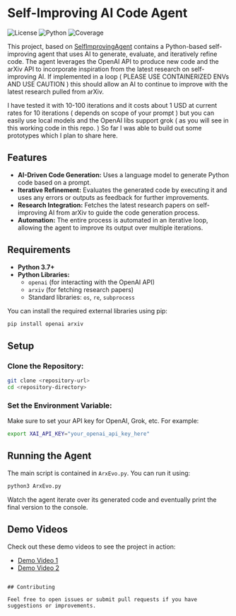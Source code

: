 # Self-Improving AI Code Agent

![License](https://img.shields.io/github/license/NullLabTests/ArXivEvolution)
![Python](https://img.shields.io/badge/language-Python-blue)
![Coverage](https://codecov.io/gh/NullLabTests/ArXivEvolution/branch/main/graph/badge.svg)


This project, based on [SelfImprovingAgent](https://github.com/NullLabTests/SelfImprovingAgent) contains a Python-based self-improving agent that uses AI to generate, evaluate, and iteratively refine code. The agent leverages the OpenAI API to produce new code and the arXiv API to incorporate inspiration from the latest research on self-improving AI. If implemented in a loop ( PLEASE USE CONTAINERIZED ENVs AND USE CAUTION ) this should allow an AI to continue to improve with the latest research pulled from arXiv. 

I have tested it with 10-100 iterations and it costs about 1 USD at current rates for 10 iterations ( depends on scope of your prompt ) but you can easily use local models and the OpenAI libs support grok ( as you will see in this working code in this repo. ) So far I was able to build out some prototypes which I plan to share here.

## Features

- **AI-Driven Code Generation:** Uses a language model to generate Python code based on a prompt.
- **Iterative Refinement:** Evaluates the generated code by executing it and uses any errors or outputs as feedback for further improvements.
- **Research Integration:** Fetches the latest research papers on self-improving AI from arXiv to guide the code generation process.
- **Automation:** The entire process is automated in an iterative loop, allowing the agent to improve its output over multiple iterations.

## Requirements

- **Python 3.7+**
- **Python Libraries:**
  - `openai` (for interacting with the OpenAI API)
  - `arxiv` (for fetching research papers)
  - Standard libraries: `os`, `re`, `subprocess`

You can install the required external libraries using pip:

```bash
pip install openai arxiv
```

## Setup

### Clone the Repository:

```bash
git clone <repository-url>
cd <repository-directory>
```

### Set the Environment Variable:

Make sure to set your API key for OpenAI, Grok, etc. For example:

```bash
export XAI_API_KEY="your_openai_api_key_here"
```

## Running the Agent

The main script is contained in `ArxEvo.py`. You can run it using:

```bash
python3 ArxEvo.py
```

Watch the agent iterate over its generated code and eventually print the final version to the console.

## Demo Videos

Check out these demo videos to see the project in action:

- [Demo Video 1](https://i.imgur.com/gYkEQUK.mp4)
- [Demo Video 2](https://i.imgur.com/oX8QDlI.mp4)

```

## Contributing

Feel free to open issues or submit pull requests if you have suggestions or improvements.

